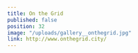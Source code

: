 ```yaml
---
title: On the Grid
published: false
position: 32
image: "/uploads/gallery__onthegrid.jpg"
link: http://www.onthegrid.city/
---
```



